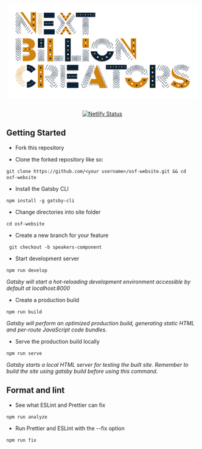 <div align="center"  style="margin-bottom:30px">
    <img src="src/images/NXTBC.png" alt="Logo" width='500px' height='auto'/>
</div>

<div align="center">
    
[![Netlify Status](https://api.netlify.com/api/v1/badges/41ea43c2-911b-4892-a6ad-002a35ee76c2/deploy-status)](https://app.netlify.com/sites/osca-festival/deploys)

</div>

## Getting Started

- Fork this repository

- Clone the forked repository like so:

```shell
git clone https://github.com/<your username>/osf-website.git && cd osf-website
```

- Install the Gatsby CLI

```
npm install -g gatsby-cli
```
- Change directories into site folder

```
cd osf-website
````
- Create a new branch for your feature

```shell
 git checkout -b speakers-component
```

- Start development server

```
npm run develop
```

*Gatsby will start a hot-reloading development environment accessible by default at localhost:8000*

- Create a production build

```
npm run build
```

*Gatsby will perform an optimized production build, generating static HTML and per-route JavaScript code bundles.*

- Serve the production build locally

```
npm run serve
```

*Gatsby starts a local HTML server for testing the built site. Remember to build the site using gatsby build before using this command.*

## Format and lint

- See what ESLint and Prettier can fix

```
npm run analyze
```

- Run Prettier and ESLint with the --fix option

```
npm run fix
```
